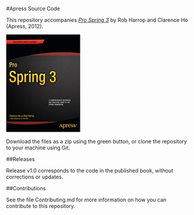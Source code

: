 #Apress Source Code

This repository accompanies [*Pro Spring 3*](http://www.apress.com/9781430241072) by Rob Harrop and Clarence Ho (Apress, 2012).

![Cover image](9781430241072.jpg)

Download the files as a zip using the green button, or clone the repository to your machine using Git.

##Releases

Release v1.0 corresponds to the code in the published book, without corrections or updates.

##Contributions

See the file Contributing.md for more information on how you can contribute to this repository.
